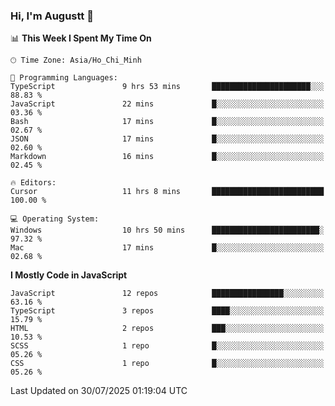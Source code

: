 ### Hi, I'm Augustt 👋

<!--START_SECTION:waka-->
📊 **This Week I Spent My Time On** 

```text
🕑︎ Time Zone: Asia/Ho_Chi_Minh

💬 Programming Languages: 
TypeScript               9 hrs 53 mins       ██████████████████████░░░   88.83 % 
JavaScript               22 mins             █░░░░░░░░░░░░░░░░░░░░░░░░   03.36 % 
Bash                     17 mins             █░░░░░░░░░░░░░░░░░░░░░░░░   02.67 % 
JSON                     17 mins             █░░░░░░░░░░░░░░░░░░░░░░░░   02.60 % 
Markdown                 16 mins             █░░░░░░░░░░░░░░░░░░░░░░░░   02.45 % 

🔥 Editors: 
Cursor                   11 hrs 8 mins       █████████████████████████   100.00 % 

💻 Operating System: 
Windows                  10 hrs 50 mins      ████████████████████████░   97.32 % 
Mac                      17 mins             █░░░░░░░░░░░░░░░░░░░░░░░░   02.68 % 
```

**I Mostly Code in JavaScript** 

```text
JavaScript               12 repos            ████████████████░░░░░░░░░   63.16 % 
TypeScript               3 repos             ████░░░░░░░░░░░░░░░░░░░░░   15.79 % 
HTML                     2 repos             ███░░░░░░░░░░░░░░░░░░░░░░   10.53 % 
SCSS                     1 repo              █░░░░░░░░░░░░░░░░░░░░░░░░   05.26 % 
CSS                      1 repo              █░░░░░░░░░░░░░░░░░░░░░░░░   05.26 % 
```




 Last Updated on 30/07/2025 01:19:04 UTC
<!--END_SECTION:waka-->
